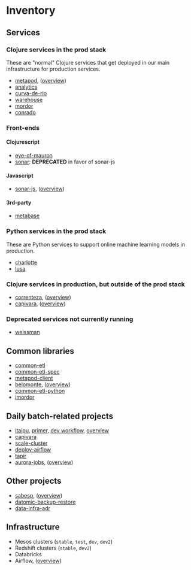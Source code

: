 # Inventory

## Services

### Clojure services in the prod stack

These are "normal" Clojure services that get deployed in our main infrastructure for production services.
- [metapod](https://github.com/nubank/metapod), ([overview](primer.md#metapod-overview))
- [analytics](https://github.com/nubank/analytics)
- [curva-de-rio](https://github.com/nubank/curva-de-rio)
- [warehouse](https://github.com/nubank/warehouse)
- [mordor](https://github.com/nubank/mordor)
- [conrado](https://github.com/nubank/conrado)

### Front-ends
#### Clojurescript
- [eye-of-mauron](https://github.com/nubank/eye-of-mauron)
- [sonar](https://github.com/nubank/sonar): **DEPRECATED** in favor of sonar-js
#### Javascript
- [sonar-js](https://github.com/nubank/sonar-js), ([overview](primer.md#sonar-overview))
#### 3rd-party
- [metabase](primer.md#metabase)

### Python services in the prod stack

These are Python services to support online machine learning models in production.
- [charlotte](https://github.com/nubank/charlotte)
- [lusa](https://github.com/nubank/lusa)

### Clojure services in production, but outside of the prod stack

- [correnteza](https://github.com/nubank/correnteza), ([overview](primer.md#correnteza-overview))
- [capivara](https://github.com/nubank/capivara), ([overview](primer.md#capivara-clj-overview))

### Deprecated services not currently running
- [weissman](https://github.com/nubank/weissman)

## Common libraries

- [common-etl](https://github.com/nubank/common-etl)
- [common-etl-spec](https://github.com/nubank/common-etl-spec)
- [metapod-client](https://github.com/nubank/metapod-client)
- [belomonte](https://github.com/nubank/belomonte), ([overview](primer.md#belo-monte))
- [common-etl-python](https://github.com/nubank/common-etl-python)
- [imordor](https://github.com/nubank/imordor)

## Daily batch-related projects

- [itaipu](https://github.com/nubank/itaipu), [primer](itaipu/primer.md), [dev workflow](itaipu/workflow.md), [overview](primer.md#itaipu-overview)
- [capivara](https://github.com/nubank/capivara)
- [scale-cluster](https://github.com/nubank/scale-cluster)
- [deploy-airflow](https://github.com/nubank/deploy-airflow)
- [tapir](https://github.com/nubank/tapir)
- [aurora-jobs](https://github.com/nubank/aurora-jobs), ([overview](primer.md#aurora-overview))

## Other projects

- [sabesp](https://github.com/nubank/sabesp), ([overview](primer.md#sabesp-overview))
- [datomic-backup-restore](https://github.com/nubank/datomic-backup-restore)
- [data-infra-adr](https://github.com/nubank/data-infra-adr)

## Infrastructure

- Mesos clusters (`stable`, `test`, `dev`, `dev2`)
- Redshift clusters (`stable`, `dev2`)
- Databricks
- Airflow, ([overview](primer.md#airflow-overview))
